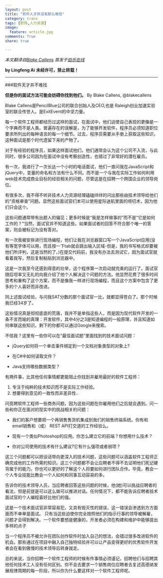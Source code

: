 ```yaml
---
layout: post
title: "软件人才并没有那么难找"
category: trans
tags: [职场,人力资源]
image:
  feature: article.jpg
comments: True
share: true

---
```

*本文翻译自[Blake Callens](http://exitevent.com/article/software-talent-isnt-that-hard-to-find-14825)*
*首发于[伯乐在线](http://blog.jobbole.com/78566/)*

**by Lingfeng Ai**
**未经许可，禁止转载！**

--------------------------------------------

###软件天才并不难找

**但是你的面试方法可能会妨碍你找到他们。**
By Blake Callens, @blakecallens


Blake Callens是PencilBlue公司的联合创始人及CEO,也是 Raleigh创业加速实验室的联合传世人。是ExitEvent的中坚力量。

每一个软件工程师都经历过这样的面试，在面试中，他们迫使自己表现的更像是一个字典而不是人类。普遍存在的误解是，为了能够开发软件，程序员必须知道职位要求所列出的每种语言的每一个细节。过去，程序员需要从手册上获取这些知识，这种面试是那个时代遗留下来的产物了。

对于有经验的程序员，如果这样面试他们，他们通常会认为这个公司不入流，与此同时，很多公司因为在面试中没有考察创造性，也错过了非常好的潜在雇员。


有一次，我进行了一次长达一个小时的电话面试，他们一直问我在JavaScript和jQuery中，变量的命名和方法有什么不同。而不是一个与我在实际工作如何利用web技术完成商业目标的经验相关的问题，尽管这是在招聘一个跨国企业的领导岗位。


有很多次，我不得不听非技术人力资源经理磕磕绊绊的问出那些由技术领导给他们的“资格审查”问题。显然这些面试官们本可以使用星际迷航里面的唠叨术，因为他们只会这个。

这些问题通常带有出题人的偏见；更多时候是“我是怎样做事的”而不是“它是如何工作的？”当然，面试官并不知道这些。如果面试者的回答不符合那个唯一的答案，则会被标记为没有答对。


有一次我被安排进行现场编程，他们让我在浏览器窗口写一个JavaScript应用(没有等宽字体可以用，而且按一下tab就会跳出输入区域-但是，我的书写格式却要被他们所评判，这是当然的了。)在提交代码前，我没有办法去测试它，因为面试官就看着我写，然后复制粘贴到浏览器中。


这是一次我至今还感到得意的壮举，这个程序第一次启动就完美的运行了。面试官随后坦率又无礼的向我介绍了他个人解决这个问题的方法。他显然花费了很多时间思考和重构了这个方案，而不是像我一样进行现场编程，而且这个方案中包含了更多的个人喜好而非改进。

同上述面试经验，与问我SAT分数的那个面试官一比，就都显得苍白了。那个时候我已经34岁了。

这些情况真是彻彻底底的荒唐，我并不是单指这些人，而是因为现代软件开发的一条不言而喻的真理：开发软件，其中4分之3是知道编程的一般原理，并且知道如何串联这些知识。剩下的你都可以通过Google来搜索。

不信我？这里有一些你可以在“最佳面试题”里面找到的技术面试问题：


- jQuery如何将一个单击事件绑定到一个文档对象类型的对象上?

- 在C#中如何读取文件？

- Java支持哪些数据类型？


有两件事，比其他任何事情都更能阻止你找到并雇用最好的软件工程师：

1. 专注于纯粹的技术知识而不是实际工作经验。
2. 想要得到意见的一致性而非差异性..


问竞聘软件工程师一些商务问题，因为这些问题在你雇用他们之后就会遇到。问一些和你正在面对的现实中的挑战相关的问题：


* 我们的客户想要把一个再销售售货机集成到我们的销售终端系统。你有和email销售和（或） REST API打交道的工作经验么。

* 现有一个类似Photoshop的应用。你怎么建立它的前端？你想用什么技术？

* 你对公司使用的技术有什么建议?它有什么强项或者弱项？


这三个问题都可以把谈话带向更深入的技术问题，这些问题可以涵盖软件工程师正确完成他的工作所需的知识。这三个问题都不会让应聘者不得不去证明他们死记硬背属于的能力。你也可以更好的了解这个人将要如何进行团队合作。毕竟，教会一个人专业技能比教会一个人如何和同事互动容易的多。




告诉你的技术领导人员，当应聘者回答这些问题的时候，他(她)可以挑战应聘者的看法，但是前提是可以这么做可以推进对话。任何情况下，都不能告诉应聘者技术面试官的个人编程喜好比他们的强。


这是一个技术面试官非常容易犯，又具有毁灭性的错误，这一错误会渗透到方方面面而不单单是面试。
只有当这些迫使你完全按照他们的指示行事的领导被解雇，问题才会得到解决。一个软件要想是健康的，开发者必须在构建和维护中能够提出多样的点子


当一个程序员不被允许在团队创作软件时加入自己的想法，会错过很多改进软件的机会。那些通过在项目中融入自己独特经验并可以让产品变得更好的优秀软件开发者会在看到傲慢的技术领导后转身就走。


总的来说，当你招聘一个软件工程师的时候有件事情必须谨记，招聘他们与招聘其他任何技术工人没有任何区别。你不会去要求一个销售岗位应聘者去复述高德纳发展规律周期的每一阶段，所以你为什么要这样对一个软件工程师呢。
